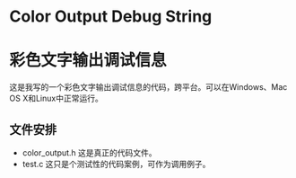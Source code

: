 # Color Output Debug String #
# 彩色文字输出调试信息 #

这是我写的一个彩色文字输出调试信息的代码，跨平台。可以在Windows、Mac OS X和Linux中正常运行。

## 文件安排 ##

- color_output.h 这是真正的代码文件。
- test.c 这只是个测试性的代码案例，可作为调用例子。